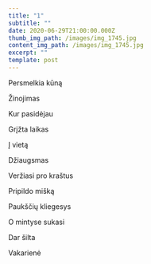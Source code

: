 ```yaml
---
title: "1"
subtitle: ""
date: 2020-06-29T21:00:00.000Z
thumb_img_path: /images/img_1745.jpg
content_img_path: /images/img_1745.jpg
excerpt: ""
template: post
---
```

Persmelkia kūną

Žinojimas

Kur pasidėjau

Grįžta laikas

Į vietą

Džiaugsmas

Veržiasi pro kraštus

Pripildo mišką

Paukščių kliegesys

O mintyse sukasi

Dar šilta

Vakarienė